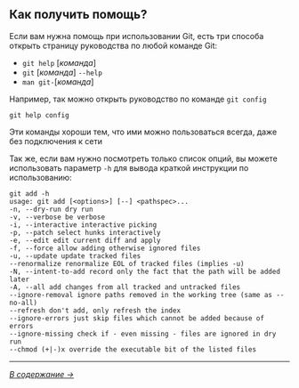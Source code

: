 ## **Как получить помощь?**

Если вам нужна помощь при использовании Git, есть три способа открыть страницу
руководства по любой команде Git:  
 - `git help` [*команда*]  
 - `git` [*команда*] `--help`  
 - `man git-`[*команда*]  

Например, так можно открыть руководство по команде `git config`
```
git help config
```
Эти команды хороши тем, что ими можно пользоваться всегда, даже без подключения к сети

Так же, если вам нужно посмотреть только список опций, вы можете использовать параметр `-h` для вывода краткой
инструкции по использованию:
```
git add -h
usage: git add [<options>] [--] <pathspec>...
-n, --dry-run dry run
-v, --verbose be verbose
-i, --interactive interactive picking
-p, --patch select hunks interactively
-e, --edit edit current diff and apply
-f, --force allow adding otherwise ignored files
-u, --update update tracked files
--renormalize renormalize EOL of tracked files (implies -u)
-N, --intent-to-add record only the fact that the path will be added later
-A, --all add changes from all tracked and untracked files
--ignore-removal ignore paths removed in the working tree (same as --no-all)
--refresh don't add, only refresh the index
--ignore-errors just skip files which cannot be added because of errors
--ignore-missing check if - even missing - files are ignored in dry run
--chmod (+|-)x override the executable bit of the listed files
```
---
[*В содержание →*](/readme.md)